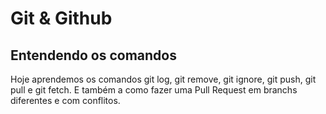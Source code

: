 # Git & Github 

## Entendendo os comandos 

<p>
    Hoje aprendemos os comandos git log, git remove, git ignore, git push, git pull e git fetch. E também a como fazer uma Pull Request em branchs diferentes e com conflitos. 
</p>